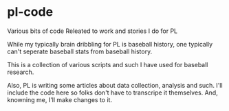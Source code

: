 # pl-code
Various bits of code Releated to work and stories I do for PL

While my typically brain dribbling for PL is baseball history,
one typically can't seperate baseball stats from baseball 
history. 

This is a collection of various scripts and such I have used
for baseball research. 

Also, PL is writing some articles about data collection, analysis
and such. I'll include the code here so folks don't have to 
transcripe it themselves. And, knowning me, I'll make changes 
to it. 
